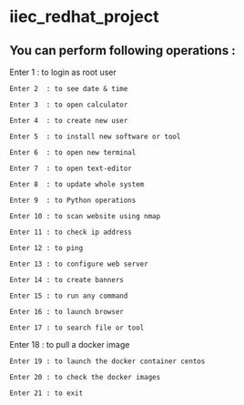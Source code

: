 # iiec_redhat_project
## You can perform following operations : 
  Enter 1  : to login as root user
  
	Enter 2  : to see date & time 
  
	Enter 3  : to open calculator
  
	Enter 4  : to create new user
  
	Enter 5  : to install new software or tool
  
	Enter 6  : to open new terminal 
  
	Enter 7  : to open text-editor
  
	Enter 8  : to update whole system
 
	Enter 9  : to Python operations
  
	Enter 10 : to scan website using nmap
 
	Enter 11 : to check ip address
  
	Enter 12 : to ping
  
	Enter 13 : to configure web server
  
	Enter 14 : to create banners
  
	Enter 15 : to run any command
  
	Enter 16 : to launch browser
  
	Enter 17 : to search file or tool
  
  Enter 18 : to pull a docker image
  
	Enter 19 : to launch the docker container centos
  
	Enter 20 : to check the docker images
  
	Enter 21 : to exit
